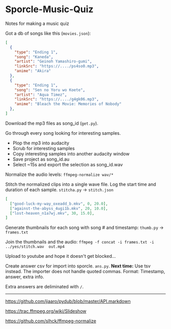 # Sporcle-Music-Quiz
Notes for making a music quiz


Got a db of songs like this (`movies.json`):

```json
[
  {
    "type": "Ending 1",
    "song": "Kaneda",
    "artist": "Geinoh Yamashiro-gumi",
    "linkSrc": "https://..../ps4so0.mp3",
    "anime": "Akira"
  },
  {
    "type": "Ending 1",
    "song": "Sen no Yoru wo Koete",
    "artist": "Aqua Timez",
    "linkSrc": "https://..../g4gk06.mp3",
    "anime": "Bleach the Movie: Memories of Nobody"
  },
]
```

Download the mp3 files as song_id (`get.py`).

Go through every song looking for interesting samples.

* Plop the mp3 into audacity
* Scrub for interesting samples
* Copy interesting samples into another audacity window
* Save project as song_id.au
* Select ~15s and export the selection as song_id.wav

Normalize the audio levels: `ffmpeg-normalize wav/*`

Stitch the normalized clips into a single wave file. Log the start time and duration of each sample. `stitcha.py` → `stitch.json`


```json
[
  ["good-luck-my-way_oxeadd_b.mkv", 0, 20.0],
  ["against-the-abyss_4ugi1b.mkv", 20, 10.0],
  ["lost-heaven_n1a7wj.mkv", 30, 15.0],
]
```  

Generate thumbnails for each song with song # and timestamp: `thumb.py` → `frames.txt`

Join the thumbnails and the audio: `ffmpeg -f concat -i frames.txt -i ../yes/stitch.wav  out.mp4`

Upload to youtube and hope it doesn't get blocked...

Create answer csv for import into sporcle. `ans.py`. **Next time:** Use tsv instead. The importer does not handle quoted commas. Format: Timestamp, answer, extra info.

Extra answers are deliminated with `/`.


---

https://github.com/jiaaro/pydub/blob/master/API.markdown

https://trac.ffmpeg.org/wiki/Slideshow

https://github.com/slhck/ffmpeg-normalize


